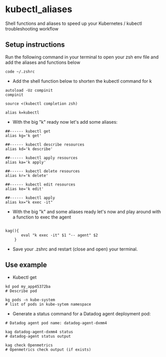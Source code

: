 # kubectl_aliases

Shell functions and aliases to speed up your Kubernetes / kubectl troubleshooting workflow

## Setup instructions

Run the following command in your terminal to open your zsh env file and add the aliases and functions below

```
code ~/.zshrc 
```

- Add the shell function below to shorten the kubectl command for k 

```
autoload -Uz compinit
compinit

source <(kubectl completion zsh)

alias k=kubectl
```

- With the big "k" ready now let's add some aliases: 

```
##------ kubectl get
alias kg='k get'

##------ kubectl describe resources
alias kd='k describe'

##------ kubectl apply resources
alias ka='k apply'

##------ kubectl delete resources
alias kr='k delete'

##------ kubectl edit resources 
alias ke='k edit'

##------ kubectl apply
alias kx="k exec -it"
```

- With the big "k" and some aliases ready let's now and play around with a function to exec the agent

```

kag(){
       eval "k exec -it" $1 "-- agent" $2
    } 

```

- Save your .zshrc and restart (close and open) your terminal. 

## Use example

- Kubectl get 
```
kd pod my_app45372ba
# Describe pod

kg pods -n kube-system
# list of pods in kube-sytem namespace 
```
- Generate a status command for a Datadog agent deployment pod:

```
# Datadog agent pod name: datadog-agent-dxmm4

kag datadog-agent-dxmm4 status
# datadog-agent status output

kag check Openmetrics
# Openmetrics check output (if exists)

```
